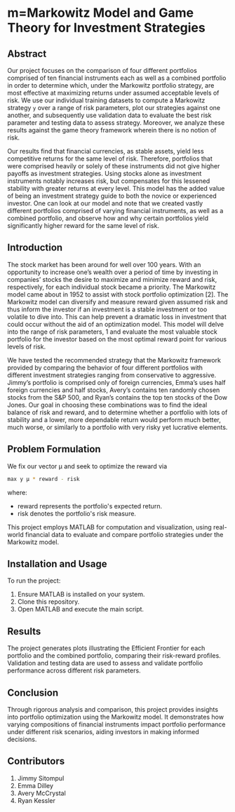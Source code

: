 # m=Markowitz Model and Game Theory for Investment Strategies

## Abstract
Our project focuses on the comparison of four different portfolios comprised of ten financial instruments each as well as a combined portfolio in order to determine which, under the Markowitz portfolio strategy, are most effective at maximizing returns under assumed acceptable levels of risk. We use our individual training datasets to compute a Markowitz strategy `y` over a range of risk parameters, plot our strategies against one another, and subsequently use validation data to evaluate the best risk parameter and testing data to assess strategy. Moreover, we analyze these results against the game theory framework wherein there is no notion of risk.

Our results find that financial currencies, as stable assets, yield less competitive returns for the same level of risk. Therefore, portfolios that were comprised heavily or solely of these instruments did not give higher payoffs as investment strategies. Using stocks alone as investment instruments notably increases risk, but compensates for this lessened stability with greater returns at every level. This model has the added value of being an investment strategy guide to both the novice or experienced investor. One can look at our model and note that we created vastly different portfolios comprised of varying financial instruments, as well as a combined portfolio, and observe how and why certain portfolios yield significantly higher reward for the same level of risk.

## Introduction
The stock market has been around for well over 100 years. With an opportunity to increase one’s wealth over a period of time by investing in companies’ stocks the desire to maximize and minimize reward and risk, respectively, for each individual stock became a priority. The Markowitz model came about in 1952 to assist with stock portfolio optimization [2]. The Markowitz model can diversify and measure reward given assumed risk and thus inform the investor if an investment is a stable investment or too volatile to dive into. This can help prevent a dramatic loss in investment that could occur without the aid of an optimization model. This model will delve into the range of risk parameters, 1 and evaluate the most valuable stock portfolio for the investor based on the most optimal reward point for various levels of risk.

We have tested the recommended strategy that the Markowitz framework provided by comparing the behavior of four different portfolios with different investment strategies ranging from conservative to aggressive. Jimmy’s portfolio is comprised only of foreign currencies, Emma’s uses half foreign currencies and half stocks, Avery’s contains ten randomly chosen stocks from the S&P 500, and Ryan’s contains the top ten stocks of the Dow Jones. Our goal in choosing these combinations was to find the ideal balance of risk and reward, and to determine whether a portfolio with lots of stability and a lower, more dependable return would perform much better, much worse, or similarly to a portfolio with very risky yet lucrative elements.

## Problem Formulation
We fix our vector μ and seek to optimize the reward via
```bash
max y μ * reward - risk
```

where: 
- reward represents the portfolio's expected return. 
- risk denotes the portfolio's risk measure.

This project employs MATLAB for computation and visualization, using real-world financial data to evaluate and compare portfolio strategies under the Markowitz model.

## Installation and Usage

To run the project:

1. Ensure MATLAB is installed on your system.
2. Clone this repository.
3. Open MATLAB and execute the main script.

## Results
The project generates plots illustrating the Efficient Frontier for each portfolio and the combined portfolio, comparing their risk-reward profiles. Validation and testing data are used to assess and validate portfolio performance across different risk parameters.

## Conclusion
Through rigorous analysis and comparison, this project provides insights into portfolio optimization using the Markowitz model. It demonstrates how varying compositions of financial instruments impact portfolio performance under different risk scenarios, aiding investors in making informed decisions.

## Contributors
1. Jimmy Sitompul
2. Emma Dilley
3. Avery McCrystal
4. Ryan Kessler



